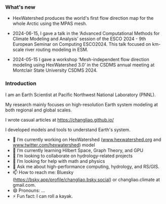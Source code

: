 ### What's new

* HexWatershed produces the world's first flow direction map for the whole Arctic using the MPAS mesh.

* 2024-06-15, I gave a talk in the ‘Advanced Computational Methods for Climate Modeling and Analysis’ session of the ESCO 2024 - 9th European Seminar on Computing ESCO2024. This talk focused on km-scale river routing modeling in ESM.

* 2024-05-15 I gave a workshop ‘Mesh-independent flow direction modeling using HexWatershed 3.0’ in the CSDMS annual meeting at Montclair State University CSDMS 2024.

### Introduction

I am an Earth Scientist at Pacific Northwest National Laboratory (PNNL).

My research mainly focuses on high-resolution Earth system modeling at both regional and global scales.

I wrote casual articles at https://changliao.github.io/

I developed models and tools to understand Earth's system.

- 🔭 I’m currently working on HexWatershed (www.hexwatershed.org and www.twitter.com/hexwatershed) model
- 🌱 I’m currently learning Hilbert Space, Graph Theory, and GPU
- 👯 I’m looking to collaborate on hydrology-related projects
- 🤔 I’m looking for help with math and physics
- 💬 Ask me about high-performance computing, hydrology, and RS/GIS.
- 📫 How to reach me: Bluesky (https://bsky.app/profile/changliao.bsky.social) or changliao.climate at gmail.com.
- 😄 Pronouns: ...
- ⚡ Fun fact: I can roll a kayak.

<!--
**changliao1025/changliao1025** is a ✨ _special_ ✨ repository because its `README.md` (this file) appears on your GitHub profile.

Here are some ideas to get you started:

- 🔭 I’m currently working on ...
- 🌱 I’m currently learning ...
- 👯 I’m looking to collaborate on ...
- 🤔 I’m looking for help with ...
- 💬 Ask me about ...
- 📫 How to reach me: ...
- 😄 Pronouns: ...
- ⚡ Fun fact: ...
-->

